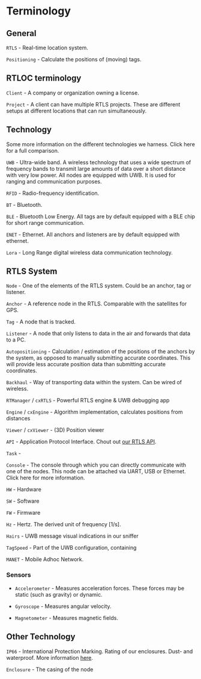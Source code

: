 # Terminology

## General
`RTLS` - Real-time location system.

`Positioning` - Calculate the positions of (moving) tags.

## RTLOC terminology
`Client` - A company or organization owning a license.

`Project` - A client can have multiple RTLS projects. These are different setups at different locations that can run simultaneously.

## Technology
Some more information on the different technologies we harness. Click here for a full comparison.

`UWB` - Ultra-wide band. A wireless technology that uses a wide spectrum of frequency bands to transmit large amounts of data over a short distance with very low power. All nodes are equipped with UWB. It is used for ranging and communication purposes.

`RFID` - Radio-frequency identification.

`BT` - Bluetooth.

`BLE` - Bluetooth Low Energy. All tags are by default equipped with a BLE chip for short range communication.

`ENET` - Ethernet. All anchors and listeners are by default equipped with ethernet.

`Lora` - Long Range digital wireless data communication technology.

## RTLS System
`Node` - One of the elements of the RTLS system. Could be an anchor, tag or listener.

`Anchor` - A reference node in the RTLS. Comparable with the satellites for GPS.

`Tag` - A node that is tracked.

`Listener` - A node that only listens to data in the air and forwards that data to a PC.

`Autopositioning` - Calculation / estimation of the positions of the anchors by the system, as opposed to manually submitting accurate coordinates. This will provide less accurate position data than submitting accurate coordinates.

`Backhaul` - Way of transporting data within the system. Can be wired of wireless.

`RTManager` / `cxRTLS` - Powerful RTLS engine & UWB debugging app

`Engine` / `cxEngine` - Algorithm implementation, calculates positions from distances

`Viewer` / `cxViewer` - (3D) Position viewer

`API` - Application Protocol Interface. Chout out [our RTLS API](/positioning/apis_overview.html).

`Task` -

`Console` - The console through which you can directly communicate with one of the nodes. This node can be attached via UART, USB or Ethernet.
Click here for more information.

`HW` - Hardware

`SW` - Software

`FW` - Firmware

`Hz` - Hertz. The derived unit of frequency [1/s].

`Hairs` - UWB message visual indications in our sniffer

`TagSpeed` - Part of the UWB configuration, containing 

`MANET` - Mobile Adhoc Network.

### Sensors
- `Accelerometer` - Measures acceleration forces. These forces may be static (such as gravity) or dynamic.

- `Gyroscope` - Measures angular velocity.

- `Magnetometer` - Measures magnetic fields.

## Other Technology
`IP66` - International Protection Marking. Rating of our enclosures. Dust- and waterproof.
More information [here](https://en.wikipedia.org/wiki/IP_Code).

`Enclosure` - The casing of the node
